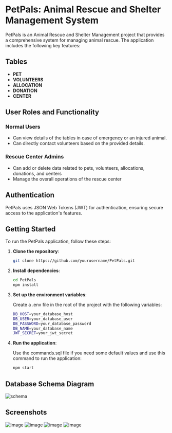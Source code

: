 # PetPals: Animal Rescue and Shelter Management System

PetPals is an Animal Rescue and Shelter Management project that provides a comprehensive system for managing animal rescue. The application includes the following key features:

## Tables

- **PET**
- **VOLUNTEERS**
- **ALLOCATION**
- **DONATION**
- **CENTER**

## User Roles and Functionality

### Normal Users
- Can view details of the tables in case of emergency or an injured animal.
- Can directly contact volunteers based on the provided details.

### Rescue Center Admins
- Can add or delete data related to pets, volunteers, allocations, donations, and centers
- Manage the overall operations of the rescue center

## Authentication

PetPals uses JSON Web Tokens (JWT) for authentication, ensuring secure access to the application's features.

## Getting Started

To run the PetPals application, follow these steps:

1. **Clone the repository**:
   ```bash
   git clone https://github.com/yourusername/PetPals.git
   ```
2. **Install dependencies**:
   ```bash
   cd PetPals
   npm install
   ```
   
3. **Set up the environment variables**:

   Create a .env file in the root of the project with the following variables:
    ```bash
    DB_HOST=your_database_host
    DB_USER=your_database_user
    DB_PASSWORD=your_database_password
    DB_NAME=your_database_name
    JWT_SECRET=your_jwt_secret
    ```
4. **Run the application**:
   
   Use the commands.sql file if you need some default values and use this command to run the application:
    ```bash
    npm start
    ```
    

## Database Schema Diagram
![schema](https://github.com/user-attachments/assets/f6468945-c484-4b65-97ac-61d4df90a05f)

## Screenshots
![image](https://github.com/user-attachments/assets/aca122ce-db02-4e40-8164-74a77c1819af)
![image](https://github.com/user-attachments/assets/b02ad232-b23c-4aa4-b0f3-11c21c9024ee)
![image](https://github.com/user-attachments/assets/d6ec26f4-bc46-4e5e-9a26-9a913a298d15)
![image](https://github.com/user-attachments/assets/2b28742c-a7b1-45ce-abdc-c7a1202ade03)




